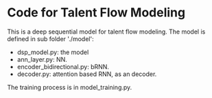 # Code for Talent Flow Modeling
This is a deep sequential model for talent flow modeling.
The model is defined in sub folder './model':

* dsp_model.py: the model
* ann_layer.py: NN.
* encoder_bidirectional.py: bRNN.
* decoder.py: attention based RNN, as an decoder.

The training process is in model_training.py.
